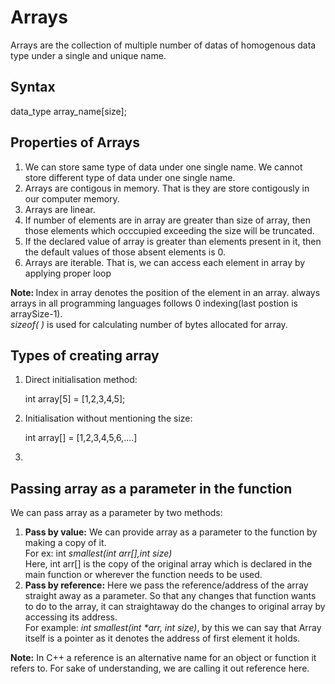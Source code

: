 <h1>Arrays</h1>
<p>Arrays are the collection of multiple number of datas of homogenous data type under a single and unique name.</p>

<h2>Syntax</h2>
data_type array_name[size];

<h2>Properties of Arrays</h2>
<ol>
<li>We can store same type of data under one single name. We cannot store different type of data under one single name.</li>
<li>Arrays are contigous in memory. That is they are store contigously in our computer memory.</li>
<li>Arrays are linear.</li>
<li>If number of elements are in array are greater than size of array, then those elements which occcupied exceeding the size will be truncated.</li>
<li>If the declared value of array is greater than elements present in it, then the default values of those absent elements is 0.</li>
<li>Arrays are iterable. That is, we can access each element in array by applying proper loop</li>
</ol>

<strong>Note: </strong>Index in array denotes the position of the element in an array. always arrays in all programming languages follows 0 indexing(last postion is arraySize-1).<br>
<i>sizeof( )</i> is used for calculating number of bytes allocated for array.

<h2>Types of creating array</h2>
<ol>
<li> Direct initialisation method:<p>int array[5] = [1,2,3,4,5];</p></li>
<li>Initialisation without mentioning the size:
<p>int array[] = [1,2,3,4,5,6,....]</p></li>
<li>
</ol>

<h2>Passing array as a parameter in the function</h2>
<p>We can pass array as a parameter by two methods:</p>
<ol>
<li><b>Pass by value:</b> We can provide array as a parameter to the function by making a copy of it.<br>For ex: int <i>smallest(int arr[],int size)</i><br>Here, int arr[] is the copy of the original array which is declared in the main function or wherever the function needs to be used.</li>
<li><b>Pass by reference:</b> Here we pass the reference/address of the array straight away as a parameter. So that any changes that function wants to do to the array, it can straightaway do the changes to original array by accessing its address.<br>
For example: <i>int smallest(int *arr, int size)</i>, by this we can say that Array itself is a pointer as it denotes the address of first element it holds. </li>
</ol>
<p><b>Note:</b> In C++ a reference is an alternative name for an object or function it refers to. For sake of understanding, we are calling it out reference here.